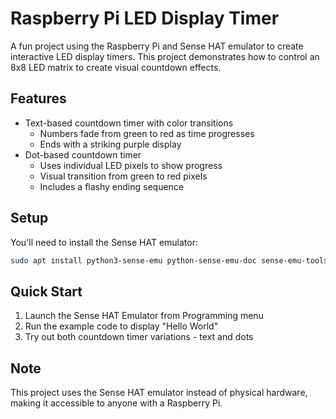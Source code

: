 # Raspberry Pi LED Display Timer

A fun project using the Raspberry Pi and Sense HAT emulator to create interactive LED display timers. This project demonstrates how to control an 8x8 LED matrix to create visual countdown effects.

## Features

- Text-based countdown timer with color transitions
    - Numbers fade from green to red as time progresses
    - Ends with a striking purple display
- Dot-based countdown timer
    - Uses individual LED pixels to show progress
    - Visual transition from green to red pixels
    - Includes a flashy ending sequence

## Setup

You'll need to install the Sense HAT emulator:

```bash
sudo apt install python3-sense-emu python-sense-emu-doc sense-emu-tools -y
```

## Quick Start

1. Launch the Sense HAT Emulator from Programming menu
2. Run the example code to display "Hello World"
3. Try out both countdown timer variations - text and dots

## Note

This project uses the Sense HAT emulator instead of physical hardware, making it accessible to anyone with a Raspberry Pi.
